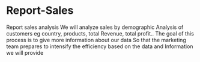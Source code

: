 # Report-Sales
Report sales analysis 
We will analyze sales by demographic Analysis of customers eg country, products, total Revenue, total profit.. 
The goal of this process is to give more information about our data So that the marketing team prepares to intensify 
the efficiency based on the data and Information we will provide 
